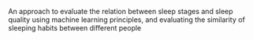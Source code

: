 An approach to evaluate the relation between sleep stages and sleep quality using machine learning principles, and evaluating the similarity of sleeping habits between different people
